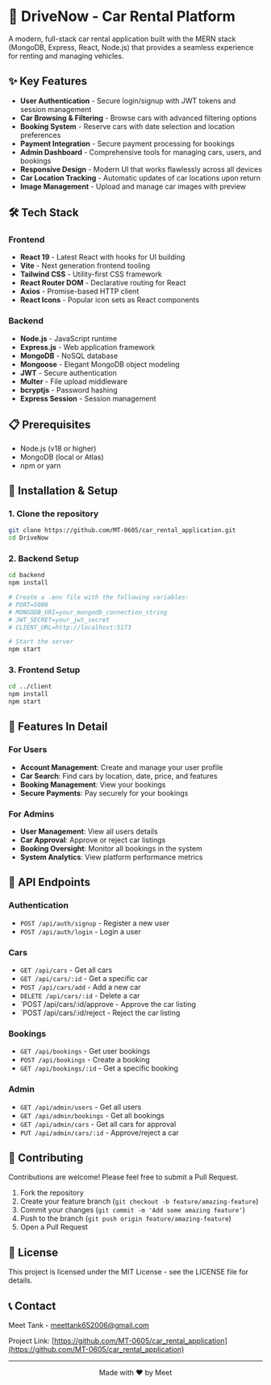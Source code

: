 # 🚗 DriveNow - Car Rental Platform

A modern, full-stack car rental application built with the MERN stack (MongoDB, Express, React, Node.js) that provides a seamless experience for renting and managing vehicles.

## ✨ Key Features

- **User Authentication** - Secure login/signup with JWT tokens and session management
- **Car Browsing & Filtering** - Browse cars with advanced filtering options
- **Booking System** - Reserve cars with date selection and location preferences
- **Payment Integration** - Secure payment processing for bookings
- **Admin Dashboard** - Comprehensive tools for managing cars, users, and bookings
- **Responsive Design** - Modern UI that works flawlessly across all devices
- **Car Location Tracking** - Automatic updates of car locations upon return
- **Image Management** - Upload and manage car images with preview

<!-- ## 🖥️ Screenshots

<div align="center">
  <p><i>Add your application screenshots here</i></p>
</div> -->

## 🛠️ Tech Stack

### Frontend
- **React 19** - Latest React with hooks for UI building
- **Vite** - Next generation frontend tooling
- **Tailwind CSS** - Utility-first CSS framework
- **React Router DOM** - Declarative routing for React
- **Axios** - Promise-based HTTP client
- **React Icons** - Popular icon sets as React components

### Backend
- **Node.js** - JavaScript runtime
- **Express.js** - Web application framework
- **MongoDB** - NoSQL database
- **Mongoose** - Elegant MongoDB object modeling
- **JWT** - Secure authentication
- **Multer** - File upload middleware
- **bcryptjs** - Password hashing
- **Express Session** - Session management

## 📋 Prerequisites

- Node.js (v18 or higher)
- MongoDB (local or Atlas)
- npm or yarn

## 🚀 Installation & Setup

### 1. Clone the repository
```bash
git clone https://github.com/MT-0605/car_rental_application.git
cd DriveNow
```

### 2. Backend Setup
```bash
cd backend
npm install

# Create a .env file with the following variables:
# PORT=5000
# MONGODB_URI=your_mongodb_connection_string
# JWT_SECRET=your_jwt_secret
# CLIENT_URL=http://localhost:5173

# Start the server
npm start
```

### 3. Frontend Setup
```bash
cd ../client
npm install
npm start
```

## 🌟 Features In Detail

### For Users
- **Account Management**: Create and manage your user profile
- **Car Search**: Find cars by location, date, price, and features
- **Booking Management**: View your bookings
- **Secure Payments**: Pay securely for your bookings

### For Admins
- **User Management**: View all users details
- **Car Approval**: Approve or reject car listings
- **Booking Oversight**: Monitor all bookings in the system
- **System Analytics**: View platform performance metrics

## 🔧 API Endpoints

### Authentication
- `POST /api/auth/signup` - Register a new user
- `POST /api/auth/login` - Login a user

### Cars
- `GET /api/cars` - Get all cars
- `GET /api/cars/:id` - Get a specific car
- `POST /api/cars/add` - Add a new car
- `DELETE /api/cars/:id` - Delete a car
- `POST /api/cars/:id/approve - Approve the car listing
- `POST /api/cars/:id/reject - Reject the car listing


### Bookings
- `GET /api/bookings` - Get user bookings
- `POST /api/bookings` - Create a booking
- `GET /api/bookings/:id` - Get a specific booking

### Admin
- `GET /api/admin/users` - Get all users
- `GET /api/admin/bookings` - Get all bookings
- `GET /api/admin/cars` - Get all cars for approval
- `PUT /api/admin/cars/:id` - Approve/reject a car

## 🤝 Contributing

Contributions are welcome! Please feel free to submit a Pull Request.

1. Fork the repository
2. Create your feature branch (`git checkout -b feature/amazing-feature`)
3. Commit your changes (`git commit -m 'Add some amazing feature'`)
4. Push to the branch (`git push origin feature/amazing-feature`)
5. Open a Pull Request

## 📝 License

This project is licensed under the MIT License - see the LICENSE file for details.

## 📞 Contact

Meet Tank - meettank652006@gmail.com

Project Link: [https://github.com/MT-0605/car_rental_application](https://github.com/MT-0605/car_rental_application)

---

<div align="center">
  <p>Made with ❤️ by Meet</p>
</div>